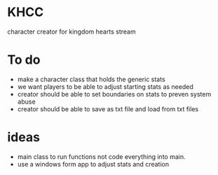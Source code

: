 # KHCC
character creator for kingdom hearts stream 


# To do
- make a character class that holds the generic stats
- we want players to be able to adjust starting stats as needed
- creator should be able to set boundaries on stats to preven system abuse
- creator should be able to save as txt file and load from txt files

# ideas 
- main class to run functions not code everything into main.
- use a windows form app to adjust stats and creation
